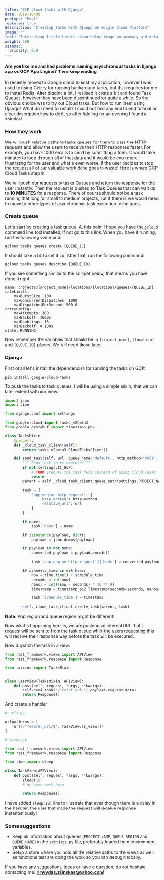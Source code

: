 ```yaml
---
title: "GCP cloud tasks with Django"
date: 2019-10-09
pubtype: "Post"
featured: true
description: "Creating tasks with Django on Google Cloud Platform"
image: ""
fact: "Interesting little tidbit shown below image on summary and detail page"
weight: 500
sitemap:
  priority: 0.8
---
```


#### Are you like me and had problems running asynchronous tasks in Django app on GCP App Engine? Then keep reading

In recently moved to Google cloud to host my application, however I was used to using Celery for running background tasks, but that requires for me to install Redis. After digging a bit, I realised it costs a bit and found Task Queues, however they have been discontinued for quite a while. So the obvious choice was to try out Cloud tasks. But how to run them using Django? What do I need to install? I could not find any end to end tutorial or clear description how to do it, so after fiddling for an evening I found a solution!

### How they work

We will push relative paths to tasks queues for them to pass the HTTP requests and allow the users to receive their HTTP responses faster. For example, you have 1000 emails to send by submitting a form. It would take minutes to loop through all of that data and it would be even more frustrating for the user and what's even worse, if the user decides to stop the request all of our valuable work done goes to waste! Here is where GCP Cloud Tasks step in.

We will push our requests to tasks Queues and return the response for the user instantly. Then the request is pushed to Task Queues that can wait up to **10 MINUTES** for a response. There of course should not be a task running that long for small to medium projects, but if there is we would need to move to other types of asynchronous task execution techniques.

### Create queue

Let's start by creating a task queue. At this point I hope you have the `gcloud` command line tool installed, if not go to this link. When you have it running, run the following command:

```shell
gcloud tasks queues create [QUEUE_ID]
```

It should take a bit to set it up. After that, run the following command:

```shell
gcloud tasks queues describe [QUEUE_ID]
```

If you see something similar to the snippet below, that means you have done it right:

```shell
name: projects/[project_name]/locations/[location]/queues/[QUEUE_ID]
rateLimits:
  	maxBurstSize: 100
  	maxConcurrentDispatches: 1000
  	maxDispatchesPerSecond: 500.0
retryConfig:
  	maxAttempts: 100
  	maxBackoff: 3600s
	maxDoublings: 16
  	minBackoff: 0.100s
state: RUNNING
```

Now remember the variables that should be in `[project_name]`, `[location]` and `[QUEUE_ID]` places. We will need those later.

### Django

First of all let's install the dependencies for running the tasks on GCP:

```shell
pip install google-cloud-tasks
```

To push the tasks to task queues, I will be using a simple mixin, that we can later extend with our view.

```python
import json
import time

from django.conf import settings

from google.cloud import tasks_v2beta3
from google.protobuf import timestamp_pb2

class TasksMixin:
	@property
    def _cloud_task_client(self):
        return tasks_v2beta3.CloudTasksClient()

    def send_task(self, url, queue_name='default', http_method='POST', payload=None, schedule_time=None, name=None):
        """ Send task to be executed """
        if not settings.IS_GCP:
            # TODO Execute the task here instead of using Cloud Tasks
            return
        parent = self._cloud_task_client.queue_path(settings.PROJECT_NAME, settings.QUEUE_REGION, queue=settings.QUEUE_NAME)

        task = {
            'app_engine_http_request': {
                'http_method': http_method,
                'relative_uri': url
            }
        }

        if name:
            task['name'] = name

        if isinstance(payload, dict):
            payload = json.dumps(payload)

        if payload is not None:
            converted_payload = payload.encode()

            task['app_engine_http_request']['body'] = converted_payload

        if schedule_time is not None:
            now = time.time() + schedule_time
            seconds = int(now)
            nanos = int((now - seconds) * 10 ** 9)
            timestamp = timestamp_pb2.Timestamp(seconds=seconds, nanos=nanos)

            task['schedule_time'] = timestamp
        
        self._cloud_task_client.create_task(parent, task)
```

**Note**: App region and queue region might be different!

Now what's happening here is, we are pushing an internal URL that a request will be sent to from the task queue while the users requesting this will receive their response way before the task will be executed.

Now dispatch the task in a view:

```python
from rest_framework.views import APIView
from rest_framework.response import Response

from .mixins import TasksMixin


class UserView(TasksMixin, APIView):
	def post(self, request, *args, **kwargs):
		self.send_task('/secret_url/', payload=request.data)
        return Response()

```

And create a handler

```python
# urls.py

urlpatterns = [
    url(r'^secret_url/$', TaskView.as_view())
]

# views.py

from rest_framework.views import APIView
from rest_framework.response import Response

from time import sleep

class TaskView(APIView):
	def post(self, request, *args, **kwargs):
		sleep(10)
		# do some work here

		return Response()
```

I have added `sleep(10)` line to illustrate that even though there is a delay in the handler, the user that made the request will receive response instanteniously!

### Some suggestions
- Keep all information about queues (`PROJECT_NAME`, `QUEUE_REGION` and `QUEUE_NAME`) in the `settings.py` file, preferably loaded from environment variables.
- Setup a store where you hold all the relative paths to the views as well as functions that are doing the work so you can debug it locally.

If you have any suggestions, ideas or have a question, do not hesitate contacting me: **rimvydas.zilinskas@yahoo.com**!